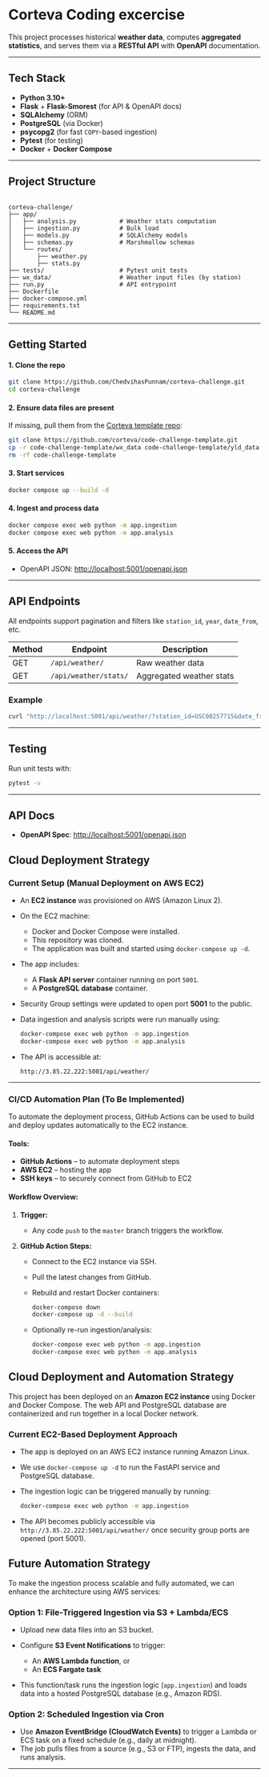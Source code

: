 
# Corteva Coding excercise

This project processes historical **weather data**, computes **aggregated statistics**, and serves them via a **RESTful API** with **OpenAPI** documentation.

---

## Tech Stack

- **Python 3.10+**
- **Flask** + **Flask-Smorest** (for API & OpenAPI docs)
- **SQLAlchemy** (ORM)
- **PostgreSQL** (via Docker)
- **psycopg2** (for fast `COPY`-based ingestion)
- **Pytest** (for testing)
- **Docker** + **Docker Compose**

---

## Project Structure

```

corteva-challenge/
├── app/
│   ├── analysis.py            # Weather stats computation
│   ├── ingestion.py           # Bulk load
│   ├── models.py              # SQLAlchemy models
│   ├── schemas.py             # Marshmallow schemas
│   └── routes/
│       ├── weather.py
│       ├── stats.py
├── tests/                     # Pytest unit tests
├── wx_data/                   # Weather input files (by station)
├── run.py                     # API entrypoint
├── Dockerfile
├── docker-compose.yml
├── requirements.txt
└── README.md

````

---

## Getting Started

#### 1. Clone the repo

```bash
git clone https://github.com/ChedvihasPunnam/corteva-challenge.git
cd corteva-challenge
````

#### 2. Ensure data files are present

If missing, pull them from the [Corteva template repo](https://github.com/corteva/code-challenge-template):

```bash
git clone https://github.com/corteva/code-challenge-template.git
cp -r code-challenge-template/wx_data code-challenge-template/yld_data ./
rm -rf code-challenge-template
```

#### 3. Start services

```bash
docker compose up --build -d 
```

#### 4. Ingest and process data

```bash
docker compose exec web python -m app.ingestion
docker compose exec web python -m app.analysis
```

#### 5. Access the API

* OpenAPI JSON: [http://localhost:5001/openapi.json](http://localhost:5001/openapi.json)

---

## API Endpoints

All endpoints support pagination and filters like `station_id`, `year`, `date_from`, etc.

| Method | Endpoint              | Description              |
| ------ | --------------------- | ------------------------ |
| GET    | `/api/weather/`       | Raw weather data         |
| GET    | `/api/weather/stats/` | Aggregated weather stats |

### Example

```bash
curl "http://localhost:5001/api/weather/?station_id=USC00257715&date_from=1985-01-01" | jq
```

---

## Testing

Run unit tests with:

```bash
pytest -v
```

---

## API Docs

* **OpenAPI Spec**: [http://localhost:5001/openapi.json](http://localhost:5001/openapi.json)

## Cloud Deployment Strategy

### Current Setup (Manual Deployment on AWS EC2)

* An **EC2 instance** was provisioned on AWS (Amazon Linux 2).
* On the EC2 machine:

  * Docker and Docker Compose were installed.
  * This repository was cloned.
  * The application was built and started using `docker-compose up -d`.
* The app includes:

  * A **Flask API server** container running on port `5001`.
  * A **PostgreSQL database** container.
* Security Group settings were updated to open port **5001** to the public.
* Data ingestion and analysis scripts were run manually using:

  ```bash
  docker-compose exec web python -m app.ingestion
  docker-compose exec web python -m app.analysis
  ```
* The API is accessible at:

  ```
  http://3.85.22.222:5001/api/weather/
  ```

---

### CI/CD Automation Plan (To Be Implemented)

To automate the deployment process, GitHub Actions can be used to build and deploy updates automatically to the EC2 instance.

#### Tools:

* **GitHub Actions** – to automate deployment steps
* **AWS EC2** – hosting the app
* **SSH keys** – to securely connect from GitHub to EC2

#### Workflow Overview:

1. **Trigger:**

   * Any code `push` to the `master` branch triggers the workflow.

2. **GitHub Action Steps:**

   * Connect to the EC2 instance via SSH.
   * Pull the latest changes from GitHub.
   * Rebuild and restart Docker containers:

     ```bash
     docker-compose down
     docker-compose up -d --build
     ```
   * Optionally re-run ingestion/analysis:

     ```bash
     docker-compose exec web python -m app.ingestion
     docker-compose exec web python -m app.analysis
     ```


## Cloud Deployment and Automation Strategy

This project has been deployed on an **Amazon EC2 instance** using Docker and Docker Compose. The web API and PostgreSQL database are containerized and run together in a local Docker network.

### Current EC2-Based Deployment Approach

- The app is deployed on an AWS EC2 instance running Amazon Linux.
- We use `docker-compose up -d` to run the FastAPI service and PostgreSQL database.
- The ingestion logic can be triggered manually by running:
  
  ```bash
  docker-compose exec web python -m app.ingestion
  ```

* The API becomes publicly accessible via `http://3.85.22.222:5001/api/weather/` once security group ports are opened (port 5001).


## Future Automation Strategy

To make the ingestion process scalable and fully automated, we can enhance the architecture using AWS services:

### Option 1: File-Triggered Ingestion via S3 + Lambda/ECS

* Upload new data files into an S3 bucket.
* Configure **S3 Event Notifications** to trigger:

  * An **AWS Lambda function**, or
  * An **ECS Fargate task**
* This function/task runs the ingestion logic (`app.ingestion`) and loads data into a hosted PostgreSQL database (e.g., Amazon RDS).

### Option 2: Scheduled Ingestion via Cron

* Use **Amazon EventBridge (CloudWatch Events)** to trigger a Lambda or ECS task on a fixed schedule (e.g., daily at midnight).
* The job pulls files from a source (e.g., S3 or FTP), ingests the data, and runs analysis.

---

